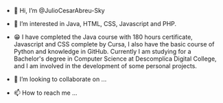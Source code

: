 - 👋 Hi, I’m @JulioCesarAbreu-Sky
- 👀 I’m interested in Java, HTML, CSS, Javascript and PHP.
- 😁 I have completed the Java course with 180 hours certificate, Javascript and CSS complete by Cursa, I also have the basic course of Python and knowledge in GitHub.
Currently I am studying for a Bachelor's degree in Computer Science at Descomplica Digital College, and I am involved in the development of some personal projects.

- 💞️ I’m looking to collaborate on ...
- 📫 How to reach me ...

<!---
JulioCesarAbreu-Sky/JulioCesarAbreu-Sky is a ✨ special ✨ repository because its `README.md` (this file) appears on your GitHub profile.
You can click the Preview link to take a look at your changes.
--->

